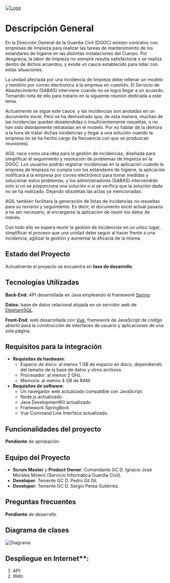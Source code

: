 [![Logo](https://git.institutomilitar.com/PedroggDIM/agil/-/wikis/imagenes/Logo/LogoAgil_M.png)](https://git.institutomilitar.com/PedroggDIM/agil/-/wikis/imagenes/Logo/LogoAgil.png)

# Descripción General

En la Dirección General de la Guardia Civil (DGGC) existen contratos con empresas de limpieza para realizar las tareas de mantenimiento de los estándares de higiene en las distintas instalaciones del Cuerpo. Por desgracia, la labor de limpieza no siempre resulta satisfactoria o se realiza dentro de dichos acuerdos, y existe un cauce establecido para lidiar con estas situaciones.

La unidad afectada por una incidencia de limpieza debe rellenar un modelo y remitirlo por correo electronico a la empresa en cuestión. El Servicio de Abastecimiento (SABAS) interviene cuando no se logra llegar a un acuerdo. Tomando nota de ello para tratarlo en la siguiente reunión dedicada a este tema.

Actualmente se sigue este cauce, y las incidencias son anotadas en un documento excel. Pero se ha demostrado que, de esta manera, muchas de las incidencias quedan desatendidas o insuficientemente resueltas; o no han sido debidamente retratadas en el modelo. Por no hablar de la demora a la hora de tratar dichas incidencias y llegar a una solución cuando la empresa no se ha hecho cargo (la frecuencia con que se produzcan reuniones).

AGIL nace como una idea para la gestión de incidencias, diseñada para simplificar el seguimiento y resolución de problemas de limpieza en la DGGC. Los usuarios podrán registrar incidencias en la aplicación cuando la empresa de limpieza no cumpla con los estándares de higiene, la aplicación notificará a la empresa por correo electrónico para tomar medidas y solucionar estos problemas; y los administradores (SABAS) intervendrán solo si no se proporciona una solución o si se verifica que la solución dada no se ha realizado. Dejando obsoletas las actas ya mencionadas.

AGIL también facilitará la generación de listas de incidencias no resueltas para su revisión y seguimiento. Es decir, el documento excel actual pasaría a no ser necesario, al encargarse la aplicación de reunir los datos de interés.

Con todo ello se espera reunir la gestión de incidencias en un uńico lugar, simplificar el proceso que una unidad debe seguir al hacer frente a una incidencia, agilizar la gestión y aumentar la eficacia de la misma.

## Estado del Proyecto

Actualmente el proyecto se encuentra en **fase de desarrollo**.

## Tecnologías Utilizadas
**Back-End:** API desarrollada en Java empleando el framework [Spring](https://docs.spring.io/spring-framework/reference/index.html).

**Datos:** base de datos relacional alojada en un servidor web de [ElephantSQL](https://www.elephantsql.com).

**Front-End:** web desarrollada con [Vue](https://vuejs.org/guide/introduction.html), framework de JavaScript de código abierto para la construcción de interfaces de usuario y aplicaciones de una sola página.

## Requisitos para la integración
* **Requisitos de hardware**:
    * Espacio de disco: al menos 1 GB de espacio en disco, dependiendo del tamaño de la base de datos y otros archivos.
    * Procesador: al menos 2 GHz.
    * Memoria: al menos 4 GB de RAM.
* **Requisitos de software**:
    * Un navegador web actuaizado compatible con JavaScript.
    * Node.js actualizado.
    * Java DevelopmentKit actualizado.
    * Framework SpringBoot.
    * Vue Command Line Interface actualizado.

## Funcionalidades del proyecto

**Pendiente** de aprobación.

## Equipo del Proyecto
- **Scrum Master** y **Product Owner**: Comandante GC D. Ignacio José Morales Molero (Servicio Informática Guardia Civil).
- **Developer**: Teniente GC D. Pedro Gil Gil.
- **Developer**: Teniente GC D. Sergio Perea Gutiérrez.

## Preguntas frecuentes

**Pendiente** de desarrollo.

## Diagrama de clases

![Diagrama](https://git.institutomilitar.com/PedroggDIM/agil/-/wikis/imagenes/DiagramaClases.png)


## Despliegue en Internet**:
   1. API: 
   2. Web: 


